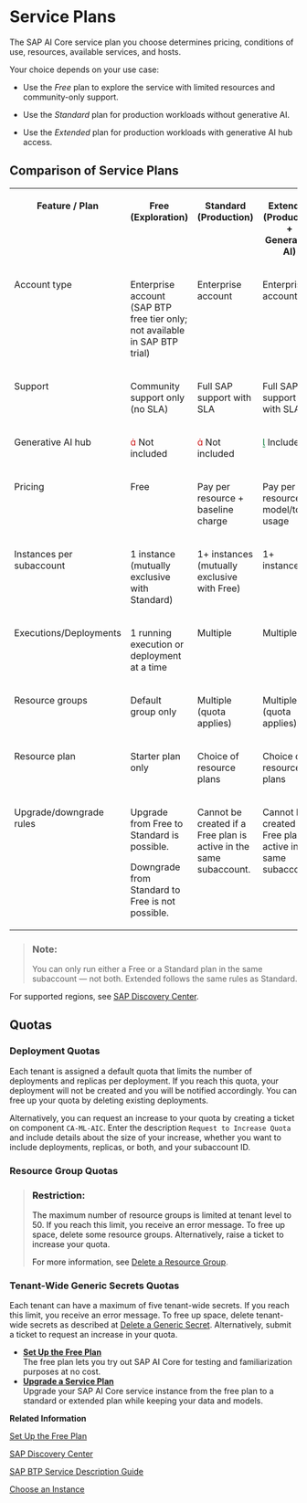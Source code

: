 <!-- loioc7244c6a7e3b4ffc928a2564c216e7c7 -->

<link rel="stylesheet" type="text/css" href="css/sap-icons.css"/>

# Service Plans

The SAP AI Core service plan you choose determines pricing, conditions of use, resources, available services, and hosts.

Your choice depends on your use case:

-   Use the *Free* plan to explore the service with limited resources and community-only support.

-   Use the *Standard* plan for production workloads without generative AI.

-   Use the *Extended* plan for production workloads with generative AI hub access.




<a name="loioc7244c6a7e3b4ffc928a2564c216e7c7__section_afd_psm_lgc"/>

## Comparison of Service Plans


<table>
<tr>
<th valign="top">

Feature / Plan

</th>
<th valign="top">

Free \(Exploration\)

</th>
<th valign="top">

Standard \(Production\)

</th>
<th valign="top">

Extended \(Production + Generative AI\)

</th>
</tr>
<tr>
<td valign="top">

Account type

</td>
<td valign="top">

Enterprise account \(SAP BTP free tier only; not available in SAP BTP trial\)

</td>
<td valign="top">

Enterprise account

</td>
<td valign="top">

Enterprise account

</td>
</tr>
<tr>
<td valign="top">

Support

</td>
<td valign="top">

Community support only \(no SLA\)

</td>
<td valign="top">

Full SAP support with SLA

</td>
<td valign="top">

Full SAP support with SLA

</td>
</tr>
<tr>
<td valign="top">

Generative AI hub

</td>
<td valign="top">

<span style="color:#cc1919;"><span class="SAP-icons-V5"></span></span> Not included

</td>
<td valign="top">

<span style="color:#cc1919;"><span class="SAP-icons-V5"></span></span> Not included

</td>
<td valign="top">

<span style="color:#007833;"><span class="SAP-icons-V5"></span></span> Included

</td>
</tr>
<tr>
<td valign="top">

Pricing

</td>
<td valign="top">

Free

</td>
<td valign="top">

Pay per resource + baseline charge

</td>
<td valign="top">

Pay per resource + model/token usage

</td>
</tr>
<tr>
<td valign="top">

Instances per subaccount

</td>
<td valign="top">

1 instance \(mutually exclusive with Standard\)

</td>
<td valign="top">

1+ instances \(mutually exclusive with Free\)

</td>
<td valign="top">

1+ instances

</td>
</tr>
<tr>
<td valign="top">

Executions/Deployments

</td>
<td valign="top">

1 running execution or deployment at a time

</td>
<td valign="top">

Multiple

</td>
<td valign="top">

Multiple

</td>
</tr>
<tr>
<td valign="top">

Resource groups

</td>
<td valign="top">

Default group only

</td>
<td valign="top">

Multiple \(quota applies\)

</td>
<td valign="top">

Multiple \(quota applies\)

</td>
</tr>
<tr>
<td valign="top">

Resource plan

</td>
<td valign="top">

Starter plan only

</td>
<td valign="top">

Choice of resource plans

</td>
<td valign="top">

Choice of resource plans

</td>
</tr>
<tr>
<td valign="top">

Upgrade/downgrade rules

</td>
<td valign="top">

Upgrade from Free to Standard is possible.

Downgrade from Standard to Free is not possible.

</td>
<td valign="top">

Cannot be created if a Free plan is active in the same subaccount.

</td>
<td valign="top">

Cannot be created if a Free plan is active in the same subaccount.

</td>
</tr>
</table>

> ### Note:  
> You can only run either a Free or a Standard plan in the same subaccount — not both. Extended follows the same rules as Standard.

For supported regions, see [SAP Discovery Center](https://discovery-center.cloud.sap/serviceCatalog/sap-ai-core?region=all&tab=feature&commercialModel=cpea).



<a name="loioc7244c6a7e3b4ffc928a2564c216e7c7__section_ncg_5wm_lgc"/>

## Quotas



### Deployment Quotas

Each tenant is assigned a default quota that limits the number of deployments and replicas per deployment. If you reach this quota, your deployment will not be created and you will be notified accordingly. You can free up your quota by deleting existing deployments.

Alternatively, you can request an increase to your quota by creating a ticket on component `CA-ML-AIC`. Enter the description `Request to Increase Quota` and include details about the size of your increase, whether you want to include deployments, replicas, or both, and your subaccount ID.



### Resource Group Quotas

> ### Restriction:  
> The maximum number of resource groups is limited at tenant level to 50. If you reach this limit, you receive an error message. To free up space, delete some resource groups. Alternatively, raise a ticket to increase your quota.
> 
> For more information, see [Delete a Resource Group](delete-a-resource-group-40d83a2.md).



### Tenant-Wide Generic Secrets Quotas

Each tenant can have a maximum of five tenant-wide secrets. If you reach this limit, you receive an error message. To free up space, delete tenant-wide secrets as described at [Delete a Generic Secret](delete-a-generic-secret-d5d5187.md). Alternatively, submit a ticket to request an increase in your quota.

-   **[Set Up the Free Plan](set-up-the-free-plan-4533adc.md "The free plan lets you try out SAP AI Core for testing
		and familiarization purposes at no cost.")**  
The free plan lets you try out SAP AI Core for testing and familiarization purposes at no cost.
-   **[Upgrade a Service Plan](upgrade-a-service-plan-924f892.md "Upgrade your SAP AI Core service
		instance from the free plan to a standard or extended plan while keeping your data and
		models.")**  
Upgrade your SAP AI Core service instance from the free plan to a standard or extended plan while keeping your data and models.

**Related Information**  


[Set Up the Free Plan](set-up-the-free-plan-4533adc.md "The free plan lets you try out SAP AI Core for testing and familiarization purposes at no cost.")

[SAP Discovery Center](https://discovery-center.cloud.sap/serviceCatalog/sap-ai-core?service_plan=standard&region=europe(frankfurt)&tab=service_plan)

[SAP BTP Service Description Guide](https://www.sap.com/about/agreements/policies/cloud-platform.html)

[Choose an Instance](choose-an-instance-57f4f19.md "You can configure SAP AI Core to use different infrastructure instances for different tasks, based on demand. SAP AI Core provides several preconfigured infrastructure bundles called “resource plans” and “instance types” for this purpose.")

